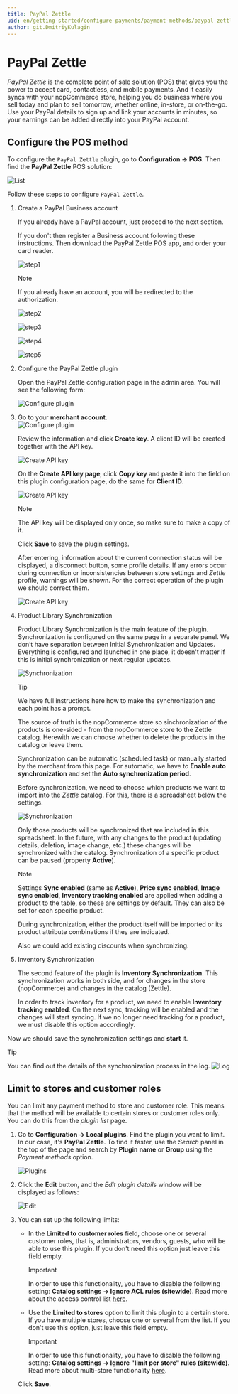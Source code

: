 ```yaml
---
title: PayPal Zettle
uid: en/getting-started/configure-payments/payment-methods/paypal-zettle
author: git.DmitriyKulagin
---
```


# PayPal Zettle

*PayPal Zettle* is the complete point of sale solution (POS) that gives you the power to accept card, contactless, and mobile payments. And it easily syncs with your nopCommerce store, helping you do business where you sell today and plan to sell tomorrow, whether online, in-store, or on-the-go. Use your PayPal details to sign up and link your accounts in minutes, so your earnings can be added directly into your PayPal account.

## Configure the POS method

To configure the `PayPal Zettle` plugin, go to **Configuration → POS**. Then find the **PayPal Zettle** POS solution:

![List](_static/paypal-zettle/find.jpg)

Follow these steps to configure `PayPal Zettle`.

1. Create a PayPal Business account

   If you already have a PayPal account, just proceed to the next section.

   If you don't then register a Business account following these instructions. Then download the PayPal Zettle POS app, and order your card reader.

   ![step1](_static/paypal-zettle/signUp1step.png)

    > [!NOTE]
    >
    > If you already have an account, you will be redirected to the authorization.

    ![step2](_static/paypal-zettle/signUp2step.png)

    ![step3](_static/paypal-zettle/signUp3step.png)

    ![step4](_static/paypal-zettle/signUp4step.png)

    ![step5](_static/paypal-zettle/signUp5step.png)

1. Configure the PayPal Zettle plugin

    Open the PayPal Zettle configuration page in the admin area. You will see the following form:

   ![Configure plugin](_static/paypal-zettle/configure_plugin.jpg)

1. Go to your **merchant account**.  
    ![Configure plugin](_static/paypal-zettle/merchant_account.jpg)

    Review the information and click **Create key**. A client ID will be created together with the API key.

    ![Create API key](_static/paypal-zettle/create_api_key_1.jpg)

    On the **Create API key page**, click **Copy key** and paste it into the field on this plugin configuration page, do the same for **Client ID**.

    ![Create API key](_static/paypal-zettle/create_api_key_2.jpg)

    > [!NOTE]
    >
    > The API key will be displayed only once, so make sure to make a copy of it.

    Click **Save** to save the plugin settings.

    After entering, information about the current connection status will be displayed, a disconnect button, some profile details. If any errors occur during connection or inconsistencies between store settings and *Zettle* profile, warnings will be shown. For the correct operation of the plugin we should correct them.

    ![Create API key](_static/paypal-zettle/configure_connected.jpg)

1. Product Library Synchronization

    Product Library Synchronization is the main feature of the plugin. Synchronization is configured on the same page in a separate panel. We don’t have separation between Initial Synchronization and Updates. Everything is configured and launched in one place, it doesn't matter if this is initial synchronization or next regular updates.

    ![Synchronization](_static/paypal-zettle/sync.jpg)

    > [!TIP]
    >
    > We have full instructions here how to make the synchronization and each point has a prompt.

    The source of truth is the nopCommerce store so sinchronization of the products is one-sided - from the nopCommerce store to the Zettle catalog. Herewith we can choose whether to delete the products in the catalog or leave them.

    Synchronization can be automatic (scheduled task) or manually started by the merchant from this page. For automatic, we have to **Enable auto synchronization** and set the **Auto synchronization period**.

    Before synchronization, we need to choose which products we want to import into the *Zettle* catalog. For this, there is a spreadsheet below the settings.

    ![Synchronization](_static/paypal-zettle/sync2.jpg)

    Only those products will be synchronized that are included in this spreadsheet. In the future, with any changes to the product (updating details, deletion, image change, etc.) these changes will be synchronized with the catalog. Synchronization of a specific product can be paused (property **Active**).

    > [!NOTE]
    >
    > Settings **Sync enabled** (same as **Active**), **Price sync enabled**, **Image sync enabled**, **Inventory tracking enabled** are applied when adding a product to the table, so these are settings by default. They can also be set for each specific product.

    During synchronization, either the product itself will be imported or its product attribute combinations if they are indicated.

    Also we could add existing discounts when synchronizing.

1. Inventory Synchronization

    The second feature of the plugin is **Inventory Synchronization**. This synchronization works in both side, and for changes in the store (nopCommerce) and changes in the catalog (Zettle).

    In order to track inventory for a product, we need to enable **Inventory tracking enabled**. On the next sync, tracking will be enabled and the changes will start syncing. If we no longer need tracking for a product, we must disable this option accordingly.

Now we should save the synchronization settings and **start** it.

> [!TIP]
>
> You can find out the details of the synchronization process in the log.
> ![Log](_static/paypal-zettle/log.jpg)

## Limit to stores and customer roles

You can limit any payment method to store and customer role. This means that the method will be available to certain stores or customer roles only. You can do this from the *plugin list* page.

1. Go to **Configuration → Local plugins**. Find the plugin you want to limit. In our case, it's **PayPal Zettle**. To find it faster, use the *Search* panel in the top of the page and search by **Plugin name** or **Group** using the *Payment methods* option.

    ![Plugins](_static/paypal-zettle/plugins.jpg)

1. Click the **Edit** button, and the *Edit plugin details* window will be displayed as follows:

    ![Edit](_static/paypal-zettle/edit.jpg)

1. You can set up the following limits:

    * In the **Limited to customer roles** field, choose one or several customer roles, that is, administrators, vendors, guests, who will be able to use this plugin. If you don't need this option just leave this field empty.

        > [!Important]
        > In order to use this functionality, you have to disable the following setting: **Catalog settings → Ignore ACL rules (sitewide)**. Read more about the access control list [here](xref:en/running-your-store/customer-management/access-control-list).

    * Use the **Limited to stores** option to limit this plugin to a certain store. If you have multiple stores, choose one or several from the list. If you don't use this option, just leave this field empty.

        > [!Important]
        > In order to use this functionality, you have to disable the following setting: **Catalog settings → Ignore "limit per store" rules (sitewide)**. Read more about multi-store functionality [here](xref:en/getting-started/advanced-configuration/multi-store).

    Click **Save**.
